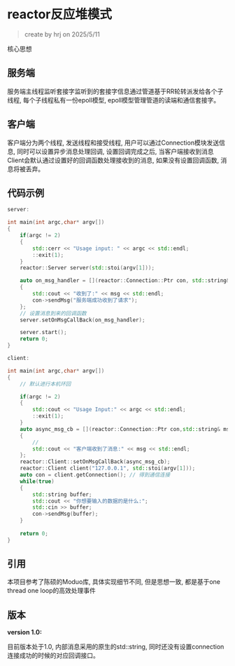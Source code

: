 # reactor反应堆模式

> create by hrj on 2025/5/11

核心思想

## 服务端

服务端主线程监听套接字监听到的套接字信息通过管道基于RR轮转派发给各个子线程, 每个子线程私有一份epoll模型, epoll模型管理管道的读端和通信套接字。


## 客户端

客户端分为两个线程, 发送线程和接受线程, 用户可以通过Connection模块发送信息, 同时可以设置异步消息处理回调, 设置回调完成之后, 当客户端接收到消息Client会默认通过设置好的回调函数处理接收到的消息, 如果没有设置回调函数, 消息将被丢弃。


## 代码示例

```cpp
server:

int main(int argc,char* argv[])
{
    if(argc != 2)
    {
        std::cerr << "Usage input: " << argc << std::endl;
        ::exit(1);
    }
    reactor::Server server(std::stoi(argv[1]));

    auto on_msg_handler = [](reactor::Connection::Ptr con, std::string& msg)
    {
        std::cout << "收到了:" << msg << std::endl;
        con->sendMsg("服务端成功收到了请求");
    };
    // 设置消息到来的回调函数
    server.setOnMsgCallBack(on_msg_handler);

    server.start();
    return 0;
}

```

```cpp
client:

int main(int argc,char* argv[])
{
    // 默认进行本机环回

    if(argc != 2)
    {
        std::cout << "Usage Input:" << argc << std::endl;
        ::exit(1);
    }
    auto async_msg_cb = [](reactor::Connection::Ptr con,std::string& msg)
    {
        // 
        std::cout << "客户端收到了消息:" << msg << std::endl;
    };
    reactor::Client::setOnMsgCallBack(async_msg_cb);
    reactor::Client client("127.0.0.1", std::stoi(argv[1]));
    auto con = client.getConnection(); // 得到通信连接
    while(true)
    {
        std::string buffer; 
        std::cout << "你想要输入的数据的是什么:";
        std::cin >> buffer;
        con->sendMsg(buffer);
    }
    
    return 0;
}
```

## 引用

本项目参考了陈硕的Moduo库, 具体实现细节不同, 但是思想一致, 都是基于one thread one loop的高效处理事件

## 版本

**version 1.0:**

目前版本处于1.0, 内部消息采用的原生的std::string, 同时还没有设置connection连接成功的时候的对应回调接口。





